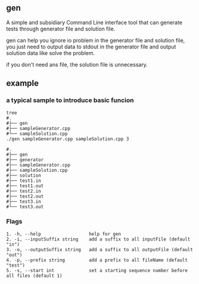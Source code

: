 ## gen

A simple and subsidiary Command Line interface tool that can generate tests through generator file and solution file.

gen can help you ignore io problem in the generator file and solution file, you just need to output data to stdout in the generator file and output solution data like solve the problem.

if you don't need ans file, the solution file is unnecessary.

## example

### a typical sample to introduce basic funcion
```shell
tree
#.
#├── gen
#├── sampleGenerator.cpp
#└── sampleSolution.cpp
./gen sampleGenerator.cpp sampleSolution.cpp 3

#.
#├── gen
#├── generator
#├── sampleGenerator.cpp
#├── sampleSolution.cpp
#├── solution
#├── test1.in
#├── test1.out
#├── test2.in
#├── test2.out
#├── test3.in
#└── test3.out
```

### Flags

```code
1. -h, --help                  help for gen
2. -i, --inputSuffix string    add a suffix to all inputFile (default "in")
3. -o, --outputSuffix string   add a suffix to all outputFile (default "out")
4. -p, --prefix string         add a prefix to all fileName (default "test")
5. -s, --start int             set a starting sequence number before all files (default 1)
```